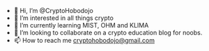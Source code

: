 - 👋 Hi, I’m @CryptoHobodojo
- 👀 I’m interested in all things crypto
- 🌱 I’m currently learning MIST, OHM and KLIMA 
- 💞️ I’m looking to collaborate on a crypto education blog for noobs. 
- 📫 How to reach me cryptohobodojo@gmail.com

<!---
CryptoHobodojo/CryptoHobodojo is a ✨ special ✨ repository because its `README.md` (this file) appears on your GitHub profile.
You can click the Preview link to take a look at your changes.
--->
